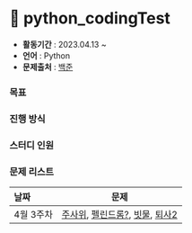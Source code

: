 # 🚀 python_codingTest

- **활동기간** : 2023.04.13 ~
- **언어** : Python
- **문제출처** : [백준](https://www.acmicpc.net/)

### 목표

### 진행 방식

### 스터디 인원

### 문제 리스트
| 날짜 | 문제 |
| :---- | :------------------: | 
| 4월 3주차 |[주사위](https://www.acmicpc.net/problem/1041), [펠린드롬?](https://www.acmicpc.net/problem/10942), [빗물](https://www.acmicpc.net/problem/14719), [퇴사2](https://www.acmicpc.net/problem/15486) |
